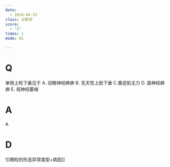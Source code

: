 ```yaml
---
date:
  - 2024-04-23
class: 诊断学
score:
  - "1"
times: 1
mode: A1

---
```



# Q
单侧上睑下垂见于
A. 动眼神经麻痹 B. 先天性上脸下垂 C.重症肌无力
D. 面神经麻痹 E. 视神经萎缩


# A

A



# D
![[眼睑的形态异常类型+病因]]